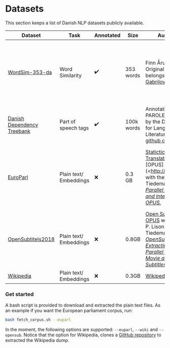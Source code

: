 Datasets
========
This section keeps a list of Danish NLP datasets publicly available. 

| Dataset | Task | Annotated | Size | Author/Org | License |
|---------|------|------|--------|---------|---------|
| [WordSim-353-da](https://github.com/fnielsen/dasem/tree/master/dasem/data/wordsim353-da) | Word Similarity | :heavy_check_mark: | 353 words | Finn Årup Nielsen, Original English Data belongs to [Evgeniy Gabrilovich](<http://www.cs.technion.ac.il/~gabr/resources/data/wordsim353/>) | [Creative Commons Attribution 4.0 International License](http://creativecommons.org/licenses/by/4.0/). (For the original English data) |
| [Danish Dependency Treebank](<https://github.com/UniversalDependencies/UD_Danish-DDT/tree/master>) | Part of speech tags | :heavy_check_mark: | 100k words | Annotations: PAROLE-DK project by the Danish Society for Language and Literature, Code: [github contributors ](<https://github.com/UniversalDependencies/UD_Danish-DDT/graphs/contributors>) | GNU GPL |
| [EuroParl](<http://opus.nlpl.eu/Europarl.php>) | Plain text/ Embeddings | :x: | 0.3 GB | [Statictical Machine Translation](<http://www.statmt.org/europarl/>) and [OPUS](<<http://opus.nlpl.eu/>) with the paper by J. Tiedemann, 2012, [*Parallel Data, Tools and Interfaces in OPUS.*](http://www.lrec-conf.org/proceedings/lrec2012/pdf/463_Paper.pdf) | From [Statictical Machine Translation](<http://www.statmt.org/europarl/>): "Not aware of any copyright restrictions of the material" |
| [OpenSubtitels2018](<http://opus.nlpl.eu/OpenSubtitles2018.php>) | Plain text/ Embeddings | :x: | 0.8GB | [Open Subtitles](<https://www.opensubtitles.org/da>) and [OPUS](<http://opus.nlpl.eu/OpenSubtitles2018.php>) with the paper  P. Lison and J. Tiedemann, 2016, [*OpenSubtitles2016: Extracting Large Parallel Corpora from Movie and TV Subtitles.*](http://stp.lingfil.uu.se/~joerg/paper/opensubs2016.pdf) | NONE. But please link to [Open Subtitles](<https://www.opensubtitles.org/da>) and cite the paper |
| [Wikipedia](<https://dumps.wikimedia.org/dawiki/latest/>) | Plain text/ Embeddings | :x: | 0.3GB | [Wikipedia Dumps](<https://dumps.wikimedia.org>) | NONE |



### Get started

A bash script is provided to download and extracted the plain text files. As an example if you want the European parliament corpus, run:

``` bash
bash fetch_corpus.sh --euparl

```
In the moment, the following options are supported:  `--euparl`, `--wiki` and `--opensub`. Notice that the option for Wikipedia, clones a [GitHub repository](<https://github.com/attardi/wikiextractor>) to extracted the Wikipedia dump. 
